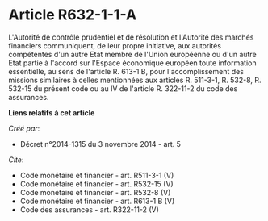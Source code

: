 # Article R632-1-1-A

L'Autorité de contrôle prudentiel et de résolution et l'Autorité des marchés financiers communiquent, de leur propre
initiative, aux autorités compétentes d'un autre Etat membre de l'Union européenne ou d'un autre Etat partie à l'accord sur
l'Espace économique européen toute information essentielle, au sens de l'article R. 613-1 B, pour l'accomplissement des
missions similaires à celles mentionnées aux articles R. 511-3-1, R. 532-8, R. 532-15 du présent code ou au IV de l'article
R. 322-11-2 du code des assurances.

**Liens relatifs à cet article**

_Créé par_:

  - Décret n°2014-1315 du 3 novembre 2014 - art. 5

_Cite_:

  - Code monétaire et financier - art. R511-3-1 (V)
  - Code monétaire et financier - art. R532-15 (V)
  - Code monétaire et financier - art. R532-8 (V)
  - Code monétaire et financier - art. R613-1 B (V)
  - Code des assurances - art. R322-11-2 (V)
